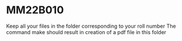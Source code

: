 # MM22B010
Keep all your files in the folder corresponding to your roll number
The command make should result in creation of a pdf file in this folder
